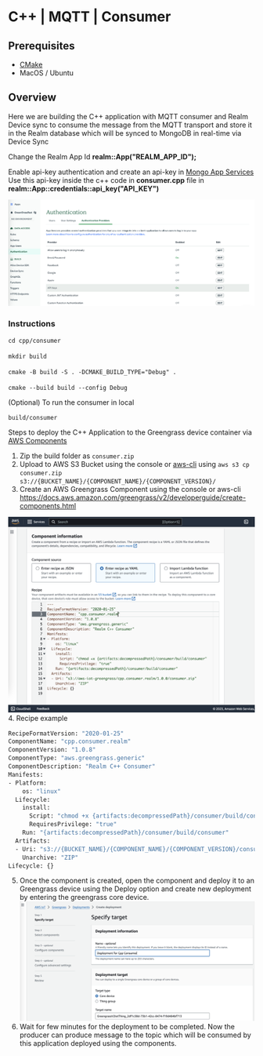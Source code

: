 # C++ | MQTT | Consumer

## Prerequisites

* [CMake](https://cmake.org/download/) 
* MacOS / Ubuntu

## Overview

Here we are building the C++ application with MQTT consumer and Realm Device sync to consume the message from the MQTT transport and store it in the Realm database which will be synced to MongoDB in real-time via Device Sync

Change the Realm App Id **realm::App("REALM_APP_ID");**

Enable api-key authentication and create an api-key in [Mongo App Services](https://www.mongodb.com/docs/atlas/app-services/authentication/api-key/#create-a-server-api-key)
Use this api-key inside the c++ code in **consumer.cpp** file in **realm::App::credentials::api_key("API_KEY")**

![ApiKey](../../../media/app-services-apikey-create.png)

### Instructions

```
cd cpp/consumer

mkdir build

cmake -B build -S . -DCMAKE_BUILD_TYPE="Debug" .

cmake --build build --config Debug
```


(Optional) To run the consumer in local

```
build/consumer
```

Steps to deploy the C++ Application to the Greengrass device container via [AWS Components](https://docs.aws.amazon.com/greengrass/v2/developerguide/create-components.html)

1. Zip the build folder as `consumer.zip`
2. Upload to AWS S3 Bucket using the console or [aws-cli](https://docs.aws.amazon.com/cli/latest/userguide/getting-started-install.html) using `aws s3 cp consumer.zip s3://{BUCKET_NAME}/{COMPONENT_NAME}/{COMPONENT_VERSION}/`
3. Create an AWS Greengrass Component using the console or aws-cli https://docs.aws.amazon.com/greengrass/v2/developerguide/create-components.html

![Create Component](../../../media/create-comp.png)
4. Recipe example
```sh
RecipeFormatVersion: "2020-01-25"
ComponentName: "cpp.consumer.realm"
ComponentVersion: "1.0.8"
ComponentType: "aws.greengrass.generic"
ComponentDescription: "Realm C++ Consumer"
Manifests:
- Platform:
    os: "linux"
  Lifecycle:
    install:
      Script: "chmod +x {artifacts:decompressedPath}/consumer/build/consumer"
      RequiresPrivilege: "true"
    Run: "{artifacts:decompressedPath}/consumer/build/consumer"
  Artifacts:
  - Uri: "s3://{BUCKET_NAME}/{COMPONENT_NAME}/{COMPONENT_VERSION}/consumer.zip"
    Unarchive: "ZIP"
Lifecycle: {}
```

5. Once the component is created, open the component and deploy it to an Greengrass device using the Deploy option and create new deployment by entering the greengrass core device.
![Component Deployment](../../../media/comp-deployment.png)
6. Wait for few minutes for the deployment to be completed. Now the producer can produce message to the topic which will be consumed by this application deployed using the components. 

